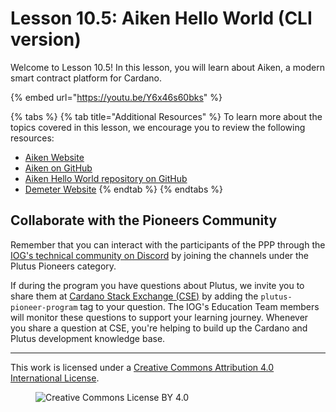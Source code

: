 # Lesson 10.5: Aiken Hello World (CLI version)

Welcome to Lesson 10.5! In this lesson, you will learn about Aiken, a modern smart contract platform for Cardano.

{% embed url="https://youtu.be/Y6x46s60bks" %}

{% tabs %}
{% tab title="Additional Resources" %}
To learn more about the topics covered in this lesson, we encourage you to review the following resources:

* [Aiken Website](https://aiken-lang.org/)
* [Aiken on GitHub](https://github.com/aiken-lang/aiken)
* [Aiken Hello World repository on GitHub](https://github.com/scarmuega/aiken-cli-hello-world)
* [Demeter Website](https://demeter.run/)
{% endtab %}
{% endtabs %}

## Collaborate with the Pioneers Community

Remember that you can interact with the participants of the PPP through the [IOG's technical community on Discord](https://discord.gg/inputoutput) by joining the channels under the Plutus Pioneers category.

If during the program you have questions about Plutus, we invite you to share them at [Cardano Stack Exchange (CSE)](https://cardano.stackexchange.com/) by adding the `plutus-pioneer-program` tag to your question. The IOG's Education Team members will monitor these questions to support your learning journey. Whenever you share a question at CSE, you're helping to build up the Cardano and Plutus development knowledge base.

---

This work is licensed under a [Creative Commons Attribution 4.0 International License](http://creativecommons.org/licenses/by/4.0/).

<figure><img src="https://i.creativecommons.org/l/by/4.0/88x31.png" alt="Creative Commons License BY 4.0"></figure>